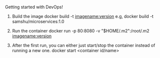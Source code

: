 Getting started with DevOps!

1. Build the image
docker build -t <imagename:version> e.g, docker build -t samshu/microservices:1.0

2. Run the container
docker run -p 80:8080 -v "$HOME/.m2":/root/.m2 <imagename:version>

3. After the first run, you can either just start/stop the container instead of running a new one.
docker start <container id/name>


